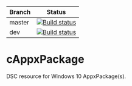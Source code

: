 | Branch        | Status        |
| ------------- | ------------- |
| master        | [![Build status](https://ci.appveyor.com/api/projects/status/id2vjxhw6gnbb66p/branch/master?svg=true&passingText=master%20-%20OK&pendingText=master%20-%20PENDING&failingText=master%20-%20FAILED)](https://ci.appveyor.com/project/javydekoning/cappxpackage/branch/master) |
| dev           | [![Build status](https://ci.appveyor.com/api/projects/status/id2vjxhw6gnbb66p/branch/dev?svg=true&passingText=dev%20-%20OK&pendingText=dev%20-%20PENDING&failingText=dev%20-%20FAILED)](https://ci.appveyor.com/project/javydekoning/cappxpackage/branch/dev) |

# cAppxPackage
DSC resource for Windows 10 AppxPackage(s). 

